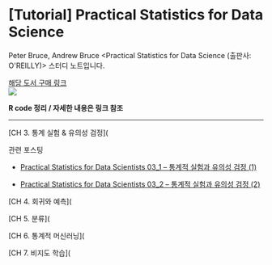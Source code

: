 # [Tutorial] Practical Statistics for Data Science
Peter Bruce, Andrew Bruce &lt;Practical Statistics for Data Science (출판사: O'REILLY)> 스터디 노트입니다.

[해당 도서 구매 링크](https://www.hanbit.co.kr/store/books/look.php?p_code=B2845507407) <br>
![](https://user-images.githubusercontent.com/42733230/79707950-104a6500-82f9-11ea-8218-a23055b6c949.jpg)

**R code 정리 / 자세한 내용은 링크 참조**

---

[CH 3. 통계 실험 & 유의성 검정](

관련 포스팅 

- [Practical Statistics for Data Scientists 03_1 – 통계적 실험과 유의성 검정 (1)](https://peeltheidea.space/statistics/statistics_for_ds/practical-statistics-for-data-scientists-03_1-%ed%86%b5%ea%b3%84%ec%a0%81-%ec%8b%a4%ed%97%98%ea%b3%bc-%ec%9c%a0%ec%9d%98%ec%84%b1-%ea%b2%80%ec%a0%95-1/)

- [Practical Statistics for Data Scientists 03_2 – 통계적 실험과 유의성 검정 (2)](https://peeltheidea.space/statistics/statistics_for_ds/practical-statistics-for-data-scientists-03_2-%ed%86%b5%ea%b3%84%ec%a0%81-%ec%8b%a4%ed%97%98%ea%b3%bc-%ec%9c%a0%ec%9d%98%ec%84%b1-%ea%b2%80%ec%a0%95-2/)

[CH 4. 회귀와 예측](

[CH 5. 분류](

[CH 6. 통계적 머신러닝](

[CH 7. 비지도 학습](

